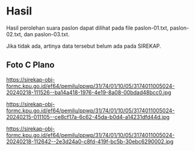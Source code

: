 # Hasil

Hasil perolehan suara paslon dapat dilihat pada file paslon-01.txt, paslon-02.txt, dan paslon-03.txt.

Jika tidak ada, artinya data tersebut belum ada pada SIREKAP.

## Foto C Plano

https://sirekap-obj-formc.kpu.go.id/ef64/pemilu/ppwp/31/74/01/10/05/3174011005024-20240218-111526--ba14a418-1976-4e19-8a08-00bdad48bcc0.jpg

https://sirekap-obj-formc.kpu.go.id/ef64/pemilu/ppwp/31/74/01/10/05/3174011005024-20240215-011105--ce8cf17a-6c62-45da-b0d4-a14231dfd44d.jpg

https://sirekap-obj-formc.kpu.go.id/ef64/pemilu/ppwp/31/74/01/10/05/3174011005024-20240218-112642--2e3d24a0-c8fd-419f-bc5b-30ebc6290002.jpg
